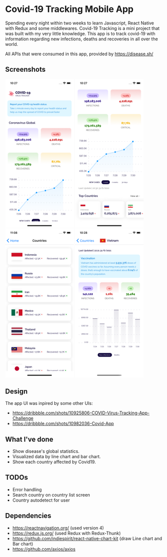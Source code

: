 # Covid-19 Tracking Mobile App
Spending every night within two weeks to learn Javascript, React Native with Redux and some middlewares. Covid-19 Tracking is a mini project that was built with my very little knowledge. This app is to track covid-19 with information regarding new infections, deaths and recoveries in all over the world.

All APIs that were consumed in this app, provided by https://disease.sh/

## Screenshots

  <img src="https://github.com/tinhpv/covid-tracking-mobile-app-react-native/blob/main/screenshots/screenshot-1.png?raw=true" width="220" />       <img src="https://github.com/tinhpv/covid-tracking-mobile-app-react-native/blob/main/screenshots/screenshot-2.png?raw=true" width="220" />  <img src="https://github.com/tinhpv/covid-tracking-mobile-app-react-native/blob/main/screenshots/screenshot-4.png?raw=true" width="220" />  <img src="https://github.com/tinhpv/covid-tracking-mobile-app-react-native/blob/main/screenshots/screenshot-3.png?raw=true" width="220" />

## Design

The app UI was inpired by some other UIs: 
- https://dribbble.com/shots/10925806-COVID-Virus-Tracking-App-Challenge
- https://dribbble.com/shots/10982036-Covid-App

## What I've done
- Show disease's global statistics.
- Visualized data by line chart and bar chart.
- Show each country affected by Covid19.

## TODOs
- Error handling
- Search country on country list screen
- Country autodetect for user

## Dependencies
- https://reactnavigation.org/ (used version 4)
- https://redux.js.org/ (used Redux with Redux-Thunk)
- https://github.com/indiespirit/react-native-chart-kit (draw Line chart and Bar chart)
- https://github.com/axios/axios



